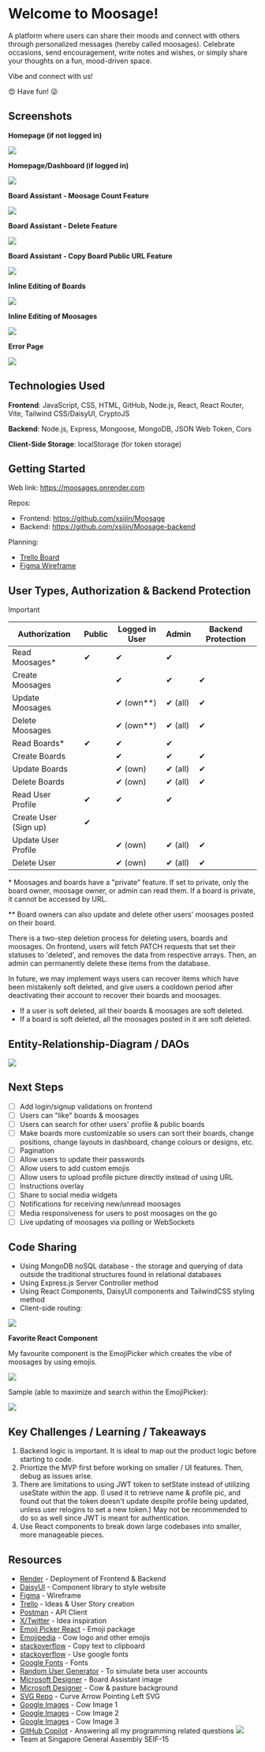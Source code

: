 # Welcome to Moosage!

A platform where users can share their moods and connect with others through personalized messages (hereby called moosages). Celebrate occasions, send encouragement, write notes and wishes, or simply share your thoughts on a fun, mood-driven space.

Vibe and connect with us!

:heart_eyes: Have fun! :stuck_out_tongue_winking_eye:

## Screenshots

**Homepage (if not logged in)**

<img src="/src/assets/images/homepage.png">

**Homepage/Dashboard (if logged in)**

<img src="/src/assets/images/dashboard.png">

**Board Assistant - Moosage Count Feature**

<img src="/src/assets/images/count.png">

**Board Assistant - Delete Feature**

<img src="/src/assets/images/boardassist.png">

**Board Assistant - Copy Board Public URL Feature**

<img src="/src/assets/images/copy.png">

**Inline Editing of Boards**

<img src="/src/assets/images/editboard.png">

**Inline Editing of Moosages**

<img src="/src/assets/images/editmoosage.png">

**Error Page**

<img src="/src/assets/images/errorpage.png">

## Technologies Used

**Frontend**: JavaScript, CSS, HTML, GitHub, Node.js, React, React Router, Vite, Tailwind CSS/DaisyUI, CryptoJS

**Backend**: Node.js, Express, Mongoose, MongoDB, JSON Web Token, Cors

**Client-Side Storage**: localStorage (for token storage)

## Getting Started

Web link: https://moosages.onrender.com

Repos:

- Frontend: https://github.com/xsijin/Moosage
- Backend: https://github.com/xsijin/Moosage-backend

Planning:

- [Trello Board](https://trello.com/b/BwHaFoYE/moosage)
- [Figma Wireframe](https://www.figma.com/file/PlKvJRUu8xNfe1TZ5DivEP/Untitled?type=design&node-id=0-1&mode=design&t=uvptxleRRYVarL6p-0)

## User Types, Authorization & Backend Protection

> [!IMPORTANT]
> | Authorization | Public | Logged in User | Admin | Backend Protection |
> | ----------------- | --------------| -------------- | -------------- | -------------- |
> | Read Moosages* | ✔ | ✔ | ✔ | |
> | Create Moosages | | ✔ | ✔ | ✔ |
> | Update Moosages | | ✔ (own**) | ✔ (all) | ✔ |
> | Delete Moosages | | ✔ (own**) | ✔ (all) | ✔ |
> | Read Boards* | ✔ | ✔ | ✔ | |
> | Create Boards | | ✔ | ✔ | ✔ |
> | Update Boards | | ✔ (own) | ✔ (all) | ✔ |
> | Delete Boards | | ✔ (own) | ✔ (all) | ✔ |
> | Read User Profile | ✔ | ✔ | ✔ | |
> | Create User (Sign up) | ✔ | | | |
> | Update User Profile | | ✔ (own) | ✔ (all) | ✔ |
> | Delete User | | ✔ (own) | ✔ (all) | ✔ |

\* Moosages and boards have a "private" feature. If set to private, only the board owner, moosage owner, or admin can read them. If a board is private, it cannot be accessed by URL.

\*\* Board owners can also update and delete other users' moosages posted on their board.

There is a two-step deletion process for deleting users, boards and moosages. On frontend, users will fetch PATCH requests that set their statuses to 'deleted', and removes the data from respective arrays. Then, an admin can permanently delete these items from the database.

In future, we may implement ways users can recover items which have been mistakenly soft deleted, and give users a cooldown period after deactivating their account to recover their boards and moosages.

- If a user is soft deleted, all their boards & moosages are soft deleted.
- If a board is soft deleted, all the moosages posted in it are soft deleted.

## Entity-Relationship-Diagram / DAOs

<img src="/src/assets/images/ERD.png">

## Next Steps

- [ ] Add login/signup validations on frontend
- [ ] Users can "like" boards & moosages
- [ ] Users can search for other users' profile & public boards
- [ ] Make boards more customizable so users can sort their boards, change positions, change layouts in dashboard, change colours or designs, etc.
- [ ] Pagination
- [ ] Allow users to update their passwords
- [ ] Allow users to add custom emojis
- [ ] Allow users to upload profile picture directly instead of using URL
- [ ] Instructions overlay
- [ ] Share to social media widgets
- [ ] Notifications for receiving new/unread moosages
- [ ] Media responsiveness for users to post moosages on the go
- [ ] Live updating of moosages via polling or WebSockets

## Code Sharing

* Using MongoDB noSQL database - the storage and querying of data outside the traditional structures found in relational databases
* Using Express.js Server Controller method
* Using React Components, DaisyUI components and TailwindCSS styling method
* Client-side routing:
<img src="/src/assets/images/routing.png">

**Favorite React Component**

My favourite component is the EmojiPicker which creates the vibe of moosages by using emojis.

<img src="/src/assets/images/code.png">

Sample (able to maximize and search within the EmojiPicker):

<img src="/src/assets/images/sample.png">

## Key Challenges / Learning / Takeaways

1. Backend logic is important. It is ideal to map out the product logic before starting to code.
2. Priortize the MVP first before working on smaller / UI features. Then, debug as issues arise.
3. There are limitations to using JWT token to setState instead of utilizing useState within the app. (I used it to retrieve name & profile pic, and found out that the token doesn't update despite profile being updated, unless user relogins to set a new token.) May not be recommended to do so as well since JWT is meant for authentication.
4. Use React components to break down large codebases into smaller, more manageable pieces.

## Resources

- [Render](https://render.com/) - Deployment of Frontend & Backend
- [DaisyUI](https://daisyui.com/) - Component library to style website
- [Figma](https://figma.com) - Wireframe
- [Trello](https://trello.com) - Ideas & User Story creation
- [Postman](https://www.postman.com) - API Client
- [X/Twitter](https://twitter.com/) - Idea inspiration
- [Emoji Picker React](https://github.com/ealush/emoji-picker-react#readme) - Emoji package
- [Emojipedia](https://emojipedia.org/cow-face#designs) - Cow logo and other emojis
- [stackoverflow](https://stackoverflow.com/questions/39501289/in-reactjs-how-to-copy-text-to-clipboard) - Copy text to clipboard
- [stackoverflow](https://stackoverflow.com/questions/40769551/how-to-use-google-fonts-in-react-js) - Use google fonts
- [Google Fonts](https://fonts.google.com/share?selection.family=Hachi+Maru+Pop|Mali:ital,wght@0,400;0,500;1,400;1,500|Petit+Formal+Script) - Fonts
- [Random User Generator](https://randomuser.me/api/) - To simulate beta user accounts
- [Microsoft Designer](https://www.bing.com/images/create/a-simple-icon-with-empty-message-board-and-emoji-b/1-65cd9a8b374e4ced95ca0c690a6a10ca?id=foBV9%2blN3ktoPwhE0N%2bxJw%3d%3d&view=detailv2&idpp=genimg&thId=OIG3.EjSxX24LxS4vm3QW5.wy&FORM=GCRIDP&ajaxhist=0&ajaxserp=0) - Board Assistant image
- [Microsoft Designer](https://www.bing.com/images/create/pastel-cow-farm-with-flying-cows2c-more-pasture2c-si/1-65ded403bcc84838ac2e20eb73e2e2dd?id=HKvRuhbjY2JR1byoaF4R8w%3d%3d&view=detailv2&idpp=genimg&thId=OIG4.awixLYZfO0tbiC9bWJR7&FORM=GCRIDP&ajaxhist=0&ajaxserp=0) - Cow & pasture background
- [SVG Repo](https://www.svgrepo.com/svg/11641/curve-arrow-pointing-left) - Curve Arrow Pointing Left SVG
- [Google Images](https://www.google.com/imgres?imgurl=https%3A%2F%2Fmedia.istockphoto.com%2Fid%2F477832804%2Fphoto%2Fsleeping-cows-at-sunrise.jpg%3Fs%3D612x612%26w%3D0%26k%3D20%26c%3DmtPZXS5trDLST4E-IAwhwFqf-JPBodJVOQhEP72tD8s%3D&tbnid=XAzSf482cQBxRM&vet=12ahUKEwiRvr2z58WEAxV_q2MGHZrwDdsQMygCegQIARBa..i&imgrefurl=https%3A%2F%2Fwww.istockphoto.com%2Fphotos%2Fcow-field&docid=akScqRNFl4VzLM&w=612&h=408&q=scenic%20cows%20and%20fields%20wallpaper&ved=2ahUKEwiRvr2z58WEAxV_q2MGHZrwDdsQMygCegQIARBa) - Cow Image 1
- [Google Images](https://www.google.com/imgres?imgurl=https%3A%2F%2Fwww.shutterstock.com%2Fimage-photo%2Fcows-herd-on-grass-field-600nw-2030724431.jpg&tbnid=TJZRiYWFzHJV6M&vet=12ahUKEwiRvr2z58WEAxV_q2MGHZrwDdsQMygFegQIARBh..i&imgrefurl=https%3A%2F%2Fwww.shutterstock.com%2Fsearch%2Fcow-landscape&docid=814uOoc0nRPGQM&w=600&h=399&q=scenic%20cows%20and%20fields%20wallpaper&ved=2ahUKEwiRvr2z58WEAxV_q2MGHZrwDdsQMygFegQIARBh) - Cow Image 2
- [Google Images](https://www.google.com/imgres?imgurl=https%3A%2F%2Fimages.unsplash.com%2Fphoto-1500595046743-cd271d694d30%3Fq%3D80%26w%3D1000%26auto%3Dformat%26fit%3Dcrop%26ixlib%3Drb-4.0.3%26ixid%3DM3wxMjA3fDB8MHxzZWFyY2h8Mnx8Y293c3xlbnwwfHwwfHx8MA%253D%253D&tbnid=FpWkU78RfIlwXM&vet=12ahUKEwiRvr2z58WEAxV_q2MGHZrwDdsQMygNegQIARB0..i&imgrefurl=https%3A%2F%2Funsplash.com%2Fs%2Fphotos%2Fcows&docid=1uXj-MMqWjutDM&w=1000&h=664&q=scenic%20cows%20and%20fields%20wallpaper&ved=2ahUKEwiRvr2z58WEAxV_q2MGHZrwDdsQMygNegQIARB0) - Cow Image 3
- [GitHub Copilot](https://github.com/features/copilot) - Answering all my programming related questions
  <img src="/src/assets/images/copilot.png">
- Team at Singapore General Assembly SEIF-15
